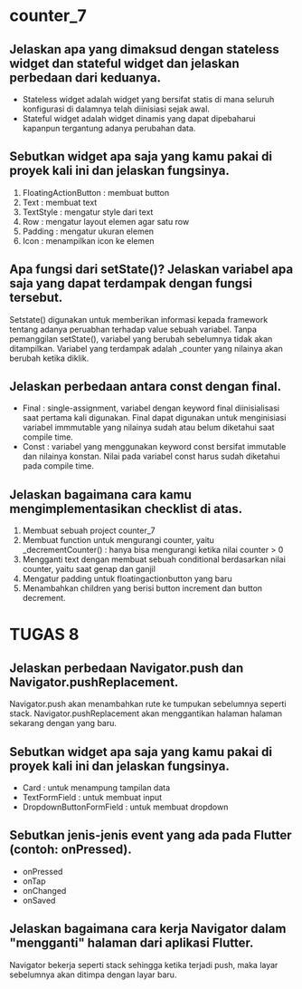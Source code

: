 # counter_7
 
## Jelaskan apa yang dimaksud dengan stateless widget dan stateful widget dan jelaskan perbedaan dari keduanya.
- Stateless widget adalah widget yang bersifat statis di mana seluruh konfigurasi di dalamnya telah diinisiasi sejak awal. 
- Stateful widget adalah widget dinamis yang dapat dipebaharui kapanpun tergantung adanya perubahan data.
 
## Sebutkan widget apa saja yang kamu pakai di proyek kali ini dan jelaskan fungsinya.
1. FloatingActionButton : membuat button
2. Text : membuat text
3. TextStyle : mengatur style dari text
4. Row : mengatur layout elemen agar satu row
5. Padding : mengatur ukuran elemen
6. Icon : menampilkan icon ke elemen

## Apa fungsi dari setState()? Jelaskan variabel apa saja yang dapat terdampak dengan fungsi tersebut.
Setstate() digunakan untuk memberikan informasi kepada framework tentang adanya peruabhan terhadap value sebuah variabel. Tanpa pemanggilan setState(), variabel yang berubah sebelumnya tidak akan ditampilkan. Variabel yang terdampak adalah _counter yang nilainya akan berubah ketika diklik. 

## Jelaskan perbedaan antara const dengan final.
- Final :  single-assignment, variabel dengan keyword final diinisialisasi saat pertama kali digunakan. Final dapat digunakan untuk menginisiasi variabel immmutable yang nilainya sudah atau belum diketahui saat compile time.
- Const : variabel yang menggunakan keyword const bersifat immutable dan nilainya konstan. Nilai pada variabel const harus sudah diketahui pada compile time.

##  Jelaskan bagaimana cara kamu mengimplementasikan checklist di atas.
1. Membuat sebuah project counter_7 
2. Membuat function untuk mengurangi counter, yaitu _decrementCounter() : hanya bisa mengurangi ketika nilai counter > 0
3. Mengganti text dengan membuat sebuah conditional berdasarkan nilai counter, yaitu saat genap dan ganjil
4. Mengatur padding untuk floatingactionbutton yang baru
5. Menambahkan children yang berisi button increment dan button decrement.

# TUGAS 8
## Jelaskan perbedaan Navigator.push dan Navigator.pushReplacement.
Navigator.push akan menambahkan rute ke tumpukan sebelumnya seperti stack. Navigator.pushReplacement akan menggantikan halaman halaman sekarang dengan yang baru.

## Sebutkan widget apa saja yang kamu pakai di proyek kali ini dan jelaskan fungsinya.
- Card : untuk menampung tampilan data
- TextFormField : untuk membuat input
- DropdownButtonFormField : untuk membuat dropdown

## Sebutkan jenis-jenis event yang ada pada Flutter (contoh: onPressed). 
- onPressed 
- onTap 
- onChanged 
- onSaved

## Jelaskan bagaimana cara kerja Navigator dalam "mengganti" halaman dari aplikasi Flutter.
Navigator bekerja seperti stack sehingga ketika terjadi push, maka layar sebelumnya akan ditimpa dengan layar baru.

